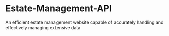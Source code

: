 # Estate-Management-API
An efficient estate management website capable of accurately handling and effectively managing extensive data
